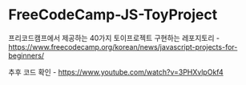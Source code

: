 # FreeCodeCamp-JS-ToyProject
프리코드캠프에서 제공하는 40가지 토이프로젝트 구현하는 레포지토리 - https://www.freecodecamp.org/korean/news/javascript-projects-for-beginners/


추후 코드 확인 - https://www.youtube.com/watch?v=3PHXvlpOkf4
